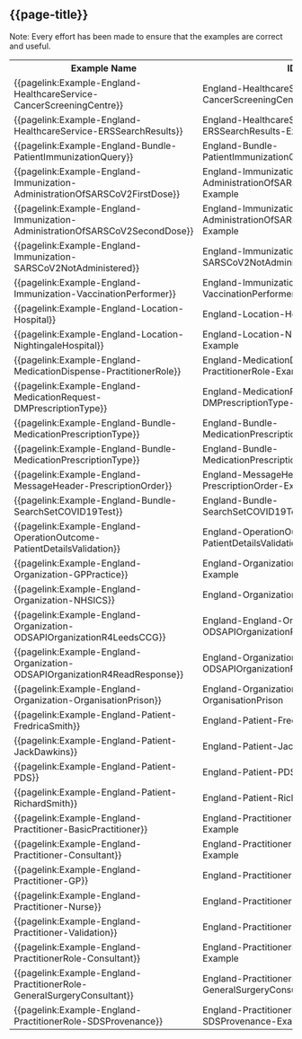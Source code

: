 ## {{page-title}}


<table class="regular assets">
<tr>
<th>Example Name</th>
<th>ID</th>
<th>Resource</th>
</tr>

<tr>
<td>{{pagelink:Example-England-HealthcareService-CancerScreeningCentre}}</td>
<td>England-HealthcareService-CancerScreeningCentre-Example</td>
<td>HealthcareService</td>
</tr>

<tr>
<td>{{pagelink:Example-England-HealthcareService-ERSSearchResults}}</td>
<td>England-HealthcareService-ERSSearchResults-Example</td>
<td>HealthcareService</td>
</tr>

<tr>
<td>{{pagelink:Example-England-Bundle-PatientImmunizationQuery}}</td>
<td>England-Bundle-PatientImmunizationQuery-Example</td>
<td>Immunization</td>
</tr>

<tr>
<td>{{pagelink:Example-England-Immunization-AdministrationOfSARSCoV2FirstDose}}</td>
<td>England-Immunization-AdministrationOfSARSCoV2FirstDose-Example</td>
<td>Immunization</td>
</tr>

<tr>
<td>{{pagelink:Example-England-Immunization-AdministrationOfSARSCoV2SecondDose}}</td>
<td>England-Immunization-AdministrationOfSARSCoV2SecondDose-Example</td>
<td>Immunization</td>
</tr>

<tr>
<td>{{pagelink:Example-England-Immunization-SARSCoV2NotAdministered}}</td>
<td>England-Immunization-SARSCoV2NotAdministered-Example</td>
<td>Immunization</td>
</tr>

<tr>
<td>{{pagelink:Example-England-Immunization-VaccinationPerformer}}</td>
<td>England-Immunization-VaccinationPerformer-Example</td>
<td>Immunization</td>
</tr>

<tr>
<td>{{pagelink:Example-England-Location-Hospital}}</td>
<td>England-Location-Hospital-Example</td>
<td>Location</td>
</tr>

<tr>
<td>{{pagelink:Example-England-Location-NightingaleHospital}}</td>
<td>England-Location-NightingaleHospital-Example</td>
<td>Location</td>
</tr>

<tr>
<td>{{pagelink:Example-England-MedicationDispense-PractitionerRole}}</td>
<td>England-MedicationDispense-PractitionerRole-Example</td>
<td>MedicationDispense</td>
</tr>

<tr>
<td>{{pagelink:Example-England-MedicationRequest-DMPrescriptionType}}</td>
<td>England-MedicationRequest-DMPrescriptionType-Example</td>
<td>MedicationRequest</td>
</tr>

<tr>
<td>{{pagelink:Example-England-Bundle-MedicationPrescriptionType}}</td>
<td>England-Bundle-MedicationPrescriptionType-Example</td>
<td>MedicationRequest</td>
</tr>

<tr>
<td>{{pagelink:Example-England-Bundle-MedicationPrescriptionType}}</td>
<td>England-Bundle-MedicationPrescriptionType-Example</td>
<td>MedicationRequest</td>
</tr>

<tr>
<td>{{pagelink:Example-England-MessageHeader-PrescriptionOrder}}</td>
<td>England-MessageHeader-PrescriptionOrder-Example</td>
<td>MessageHeader</td>
</tr>

<tr>
<td>{{pagelink:Example-England-Bundle-SearchSetCOVID19Test}}</td>
<td>England-Bundle-SearchSetCOVID19Test-Example</td>
<td>Observation</td>
</tr>

<tr>
<td>{{pagelink:Example-England-OperationOutcome-PatientDetailsValidation}}</td>
<td>England-OperationOutcome-PatientDetailsValidation-Example</td>
<td>OperationOutcome</td>
</tr>

<tr>
<td>{{pagelink:Example-England-Organization-GPPractice}}</td>
<td>England-Organization-GPPractice-Example</td>
<td>Organization</td>
</tr>

<tr>
<td>{{pagelink:Example-England-Organization-NHSICS}}</td>
<td>England-Organization-NHSICS-Example</td>
<td>Organization</td>
</tr>

<tr>
<td>{{pagelink:Example-England-Organization-ODSAPIOrganizationR4LeedsCCG}}</td>
<td>England-England-Organization-ODSAPIOrganizationR4LeedsCCG</td>
<td>Organization</td>
</tr>

<tr>
<td>{{pagelink:Example-England-Organization-ODSAPIOrganizationR4ReadResponse}}</td>
<td>England-Organization-ODSAPIOrganizationR4ReadResponse</td>
<td>Organization</td>
</tr>

<tr>
<td>{{pagelink:Example-England-Organization-OrganisationPrison}}</td>
<td>England-Organization-OrganisationPrison</td>
<td>Organization</td>
</tr>

<tr>
<td>{{pagelink:Example-England-Patient-FredricaSmith}}</td>
<td>England-Patient-FredricaSmith-Example</td>
<td>Patient</td>
</tr>

<tr>
<td>{{pagelink:Example-England-Patient-JackDawkins}}</td>
<td>England-Patient-JackDawkins-Example</td>
<td>Patient</td>
</tr>

<tr>
<td>{{pagelink:Example-England-Patient-PDS}}</td>
<td>England-Patient-PDS-Example</td>
<td>Patient</td>
</tr>

<tr>
<td>{{pagelink:Example-England-Patient-RichardSmith}}</td>
<td>England-Patient-RichardSmith-Example</td>
<td>Patient</td>
</tr>

<tr>
<td>{{pagelink:Example-England-Practitioner-BasicPractitioner}}</td>
<td>England-Practitioner-BasicPractitioner-Example</td>
<td>Practitioner</td>
</tr>

<tr>
<td>{{pagelink:Example-England-Practitioner-Consultant}}</td>
<td>England-Practitioner-Consultant-Example</td>
<td>Practitioner</td>
</tr>

<tr>
<td>{{pagelink:Example-England-Practitioner-GP}}</td>
<td>England-Practitioner-GP-Example</td>
<td>Practitioner</td>
</tr>

<tr>
<td>{{pagelink:Example-England-Practitioner-Nurse}}</td>
<td>England-Practitioner-Nurse-Example</td>
<td>Practitioner</td>
</tr>

<tr>
<td>{{pagelink:Example-England-Practitioner-Validation}}</td>
<td>England-Practitioner-Validation-Example</td>
<td>Practitioner</td>
</tr>

<tr>
<td>{{pagelink:Example-England-PractitionerRole-Consultant}}</td>
<td>England-PractitionerRole-Consultant-Example</td>
<td>PractitionerRole</td>
</tr>

<tr>
<td>{{pagelink:Example-England-PractitionerRole-GeneralSurgeryConsultant}}</td>
<td>England-PractitionerRole-GeneralSurgeryConsultant-Example</td>
<td>PractitionerRole</td>
</tr>

<tr>
<td>{{pagelink:Example-England-PractitionerRole-SDSProvenance}}</td>
<td>England-PractitionerRole-SDSProvenance-Example</td>
<td>PractitionerRole</td>
</tr>

Note: Every effort has been made to ensure that the examples are correct and useful.
</table>